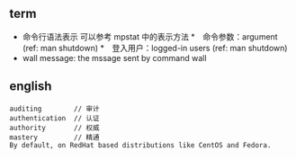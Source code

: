 ## term

* 命令行语法表示 可以参考 mpstat 中的表示方法
*　命令参数：argument (ref: man shutdown)
*　登入用户：logged-in users (ref: man shutdown)    
*  wall message: the mssage sent by command wall 

## english

    auditing        // 审计
    authentication  // 认证
    authority       // 权威
    mastery         // 精通
    By default, on RedHat based distributions like CentOS and Fedora.
